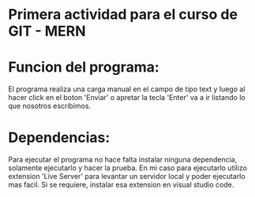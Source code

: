 # Primera actividad para el curso de GIT - MERN

# Funcion del programa: 
El programa realiza una carga manual en el campo de tipo text y luego al hacer click en el boton 'Enviar' o apretar la tecla
'Enter' va a ir listando lo que nosotros escribimos. 

# Dependencias: 
Para ejecutar el programa no hace falta instalar ninguna dependencia, solamente ejecutarlo y hacer la prueba. 
En mi caso para ejecutarlo utilizo extension 'Live Server' para levantar un servidor local y poder ejecutarlo mas facil. 
Si se requiere, instalar esa extension en visual studio code. 
